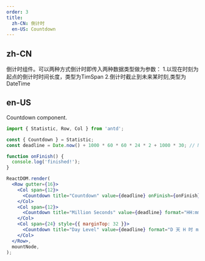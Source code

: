 ```yaml
---
order: 3
title:
  zh-CN: 倒计时
  en-US: Countdown
---
```


## zh-CN

倒计时组件。可以两种方式倒计时即传入两种数据类型做为参数：
1.以现在时刻为起点的倒计时时间长度，类型为TimSpan 
2.倒计时截止到未来某时刻,类型为DateTime

## en-US

Countdown component.

```jsx
import { Statistic, Row, Col } from 'antd';

const { Countdown } = Statistic;
const deadline = Date.now() + 1000 * 60 * 60 * 24 * 2 + 1000 * 30; // Moment is also OK

function onFinish() {
  console.log('finished!');
}

ReactDOM.render(
  <Row gutter={16}>
    <Col span={12}>
      <Countdown title="Countdown" value={deadline} onFinish={onFinish} />
    </Col>
    <Col span={12}>
      <Countdown title="Million Seconds" value={deadline} format="HH:mm:ss:SSS" />
    </Col>
    <Col span={24} style={{ marginTop: 32 }}>
      <Countdown title="Day Level" value={deadline} format="D 天 H 时 m 分 s 秒" />
    </Col>
  </Row>,
  mountNode,
);
```
